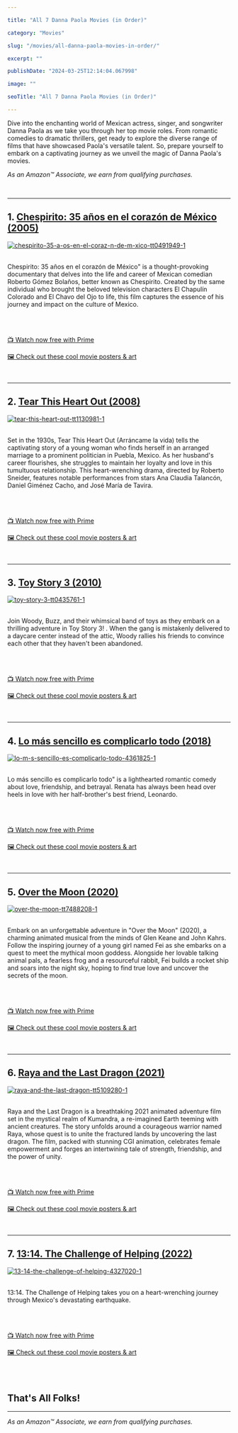 ```yaml
---

title: "All 7 Danna Paola Movies (in Order)"

category: "Movies"

slug: "/movies/all-danna-paola-movies-in-order/"

excerpt: ""

publishDate: "2024-03-25T12:14:04.067998"

image: ""

seoTitle: "All 7 Danna Paola Movies (in Order)"

---
```


Dive into the enchanting world of Mexican actress, singer, and songwriter Danna Paola as we take you through her top movie roles. From romantic comedies to dramatic thrillers, get ready to explore the diverse range of films that have showcased Paola's versatile talent. So, prepare yourself to embark on a captivating journey as we unveil the magic of Danna Paola's movies. 

*As an Amazon™ Associate, we earn from qualifying purchases.*

<br>

<hr>


## 1. [Chespirito: 35 años en el corazón de México (2005)](https://serp.ly/amazon/Chespirito+35+aos+en+el+corazn+de+Mxico+2005?i=movies-tv)

<div class="image"><a href="https://serp.ly/amazon/Chespirito+35+aos+en+el+corazn+de+Mxico+2005?i=movies-tv"><img alt="chespirito-35-a-os-en-el-coraz-n-de-m-xico-tt0491949-1" src="https://imagedelivery.net/vy2bglCGN6hEeWOnSe2c7A/chespirito-35-a-os-en-el-coraz-n-de-m-xico-tt0491949-1/w=720,h=540,fit=pad,background=black"/></a></div>

<br>

Chespirito: 35 años en el corazón de México" is a thought-provoking documentary that delves into the life and career of Mexican comedian Roberto Gómez Bolaños, better known as Chespirito. Created by the same individual who brought the beloved television characters El Chapulín Colorado and El Chavo del Ojo to life, this film captures the essence of his journey and impact on the culture of Mexico. 

<br>

<br>

[📺 Watch now free with Prime](https://serp.ly/amazonprime/*)

[🖼️ Check out these cool movie posters & art](https://serp.ly/amazon/Chespirito+35+aos+en+el+corazn+de+Mxico+2005+poster?rh=n%3A3736081)

<br>

<hr>


## 2. [Tear This Heart Out (2008)](https://serp.ly/amazon/Tear+This+Heart+Out+2008?i=movies-tv)

<div class="image"><a href="https://serp.ly/amazon/Tear+This+Heart+Out+2008?i=movies-tv"><img alt="tear-this-heart-out-tt1130981-1" src="https://imagedelivery.net/vy2bglCGN6hEeWOnSe2c7A/tear-this-heart-out-tt1130981-1/w=720,h=540,fit=pad,background=black"/></a></div>

<br>

Set in the 1930s, Tear This Heart Out (Arráncame la vida) tells the captivating story of a young woman who finds herself in an arranged marriage to a prominent politician in Puebla, Mexico. As her husband's career flourishes, she struggles to maintain her loyalty and love in this tumultuous relationship. This heart-wrenching drama, directed by Roberto Sneider, features notable performances from stars Ana Claudia Talancón, Daniel Giménez Cacho, and José María de Tavira. 

<br>

<br>

[📺 Watch now free with Prime](https://serp.ly/amazonprime/*)

[🖼️ Check out these cool movie posters & art](https://serp.ly/amazon/Tear+This+Heart+Out+2008+poster?rh=n%3A3736081)

<br>

<hr>


## 3. [Toy Story 3 (2010)](https://serp.ly/amazon/Toy+Story+3+2010?i=movies-tv)

<div class="image"><a href="https://serp.ly/amazon/Toy+Story+3+2010?i=movies-tv"><img alt="toy-story-3-tt0435761-1" src="https://imagedelivery.net/vy2bglCGN6hEeWOnSe2c7A/toy-story-3-tt0435761-1/w=720,h=540,fit=pad,background=black"/></a></div>

<br>

Join Woody, Buzz, and their whimsical band of toys as they embark on a thrilling adventure in Toy Story 3! . When the gang is mistakenly delivered to a daycare center instead of the attic, Woody rallies his friends to convince each other that they haven't been abandoned. 

<br>

<br>

[📺 Watch now free with Prime](https://serp.ly/amazonprime/*)

[🖼️ Check out these cool movie posters & art](https://serp.ly/amazon/Toy+Story+3+2010+poster?rh=n%3A3736081)

<br>

<hr>


## 4. [Lo más sencillo es complicarlo todo (2018)](https://serp.ly/amazon/Lo+ms+sencillo+es+complicarlo+todo+2018?i=movies-tv)

<div class="image"><a href="https://serp.ly/amazon/Lo+ms+sencillo+es+complicarlo+todo+2018?i=movies-tv"><img alt="lo-m-s-sencillo-es-complicarlo-todo-4361825-1" src="https://imagedelivery.net/vy2bglCGN6hEeWOnSe2c7A/lo-m-s-sencillo-es-complicarlo-todo-4361825-1/w=720,h=540,fit=pad,background=black"/></a></div>

<br>

Lo más sencillo es complicarlo todo" is a lighthearted romantic comedy about love, friendship, and betrayal. Renata has always been head over heels in love with her half-brother's best friend, Leonardo. 

<br>

<br>

[📺 Watch now free with Prime](https://serp.ly/amazonprime/*)

[🖼️ Check out these cool movie posters & art](https://serp.ly/amazon/Lo+ms+sencillo+es+complicarlo+todo+2018+poster?rh=n%3A3736081)

<br>

<hr>


## 5. [Over the Moon (2020)](https://serp.ly/amazon/Over+the+Moon+2020?i=movies-tv)

<div class="image"><a href="https://serp.ly/amazon/Over+the+Moon+2020?i=movies-tv"><img alt="over-the-moon-tt7488208-1" src="https://imagedelivery.net/vy2bglCGN6hEeWOnSe2c7A/over-the-moon-tt7488208-1/w=720,h=540,fit=pad,background=black"/></a></div>

<br>

Embark on an unforgettable adventure in "Over the Moon" (2020), a charming animated musical from the minds of Glen Keane and John Kahrs. Follow the inspiring journey of a young girl named Fei as she embarks on a quest to meet the mythical moon goddess. Alongside her lovable talking animal pals, a fearless frog and a resourceful rabbit, Fei builds a rocket ship and soars into the night sky, hoping to find true love and uncover the secrets of the moon. 

<br>

<br>

[📺 Watch now free with Prime](https://serp.ly/amazonprime/*)

[🖼️ Check out these cool movie posters & art](https://serp.ly/amazon/Over+the+Moon+2020+poster?rh=n%3A3736081)

<br>

<hr>


## 6. [Raya and the Last Dragon (2021)](https://serp.ly/amazon/Raya+and+the+Last+Dragon+2021?i=movies-tv)

<div class="image"><a href="https://serp.ly/amazon/Raya+and+the+Last+Dragon+2021?i=movies-tv"><img alt="raya-and-the-last-dragon-tt5109280-1" src="https://imagedelivery.net/vy2bglCGN6hEeWOnSe2c7A/raya-and-the-last-dragon-tt5109280-1/w=720,h=540,fit=pad,background=black"/></a></div>

<br>

Raya and the Last Dragon is a breathtaking 2021 animated adventure film set in the mystical realm of Kumandra, a re-imagined Earth teeming with ancient creatures. The story unfolds around a courageous warrior named Raya, whose quest is to unite the fractured lands by uncovering the last dragon. The film, packed with stunning CGI animation, celebrates female empowerment and forges an intertwining tale of strength, friendship, and the power of unity. 

<br>

<br>

[📺 Watch now free with Prime](https://serp.ly/amazonprime/*)

[🖼️ Check out these cool movie posters & art](https://serp.ly/amazon/Raya+and+the+Last+Dragon+2021+poster?rh=n%3A3736081)

<br>

<hr>


## 7. [13:14. The Challenge of Helping (2022)](https://serp.ly/amazon/1314+The+Challenge+of+Helping+2022?i=movies-tv)

<div class="image"><a href="https://serp.ly/amazon/1314+The+Challenge+of+Helping+2022?i=movies-tv"><img alt="13-14-the-challenge-of-helping-4327020-1" src="https://imagedelivery.net/vy2bglCGN6hEeWOnSe2c7A/13-14-the-challenge-of-helping-4327020-1/w=720,h=540,fit=pad,background=black"/></a></div>

<br>

13:14. The Challenge of Helping takes you on a heart-wrenching journey through Mexico's devastating earthquake. 

<br>

<br>

[📺 Watch now free with Prime](https://serp.ly/amazonprime/*)

[🖼️ Check out these cool movie posters & art](https://serp.ly/amazon/1314+The+Challenge+of+Helping+2022+poster?rh=n%3A3736081)

<br>

<br>


## That's All Folks!

<hr>

*As an Amazon™ Associate, we earn from qualifying purchases.*